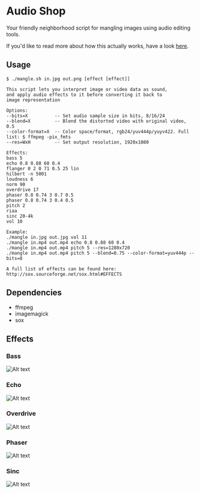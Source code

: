 # Audio Shop
Your friendly neighborhood script for mangling images using audio editing tools.

If you'd like to read more about how this actually works, have a look [here](http://memcpy.io/audio-editing-images.html).

## Usage
    $ ./mangle.sh in.jpg out.png [effect [effect]]

    This script lets you interpret image or video data as sound,
    and apply audio effects to it before converting it back to
    image representation

    Options:
    --bits=X          -- Set audio sample size in bits, 8/16/24
    --blend=X         -- Blend the distorted video with original video, 0.5
    --color-format=X  -- Color space/format, rgb24/yuv444p/yuyv422. Full list: $ ffmpeg -pix_fmts
    --res=WxH         -- Set output resolution, 1920x1080

    Effects:
    bass 5
    echo 0.8 0.88 60 0.4
    flanger 0 2 0 71 0.5 25 lin
    hilbert -n 5001
    loudness 6
    norm 90
    overdrive 17
    phaser 0.8 0.74 3 0.7 0.5
    phaser 0.8 0.74 3 0.4 0.5
    pitch 2
    riaa
    sinc 20-4k
    vol 10

    Example:
    ./mangle in.jpg out.jpg vol 11
    ./mangle in.mp4 out.mp4 echo 0.8 0.88 60 0.4
    ./mangle in.mp4 out.mp4 pitch 5 --res=1280x720
    ./mangle in.mp4 out.mp4 pitch 5 --blend=0.75 --color-format=yuv444p --bits=8

    A full list of effects can be found here: http://sox.sourceforge.net/sox.html#EFFECTS

    
## Dependencies
 * ffmpeg
 * imagemagick
 * sox

## Effects
### Bass
![Alt text](/../media/eiffel_tower_bass.jpg?raw=true "eiffel_tower bass")

### Echo
![Alt text](/../media/eiffel_tower_echo.jpg?raw=true "eiffel_tower echo")

### Overdrive
![Alt text](/../media/eiffel_tower_overdrive.jpg?raw=true "eiffel_tower overdrive")

### Phaser
![Alt text](/../media/eiffel_tower_phaser.jpg?raw=true "eiffel_tower phaser")

### Sinc
![Alt text](/../media/eiffel_tower_sinc.jpg?raw=true "eiffel_tower sinc")
